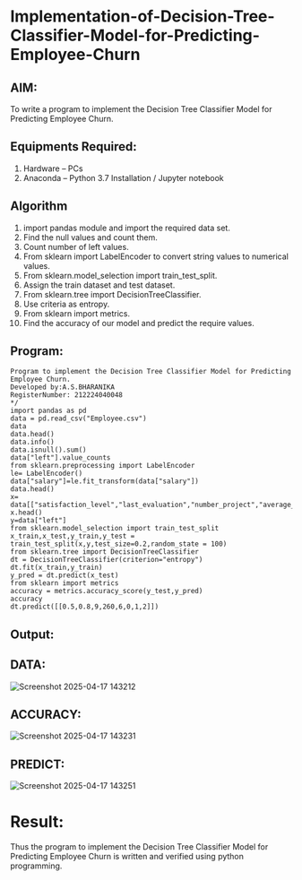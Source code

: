 # Implementation-of-Decision-Tree-Classifier-Model-for-Predicting-Employee-Churn

## AIM:
To write a program to implement the Decision Tree Classifier Model for Predicting Employee Churn.

## Equipments Required:
1. Hardware – PCs
2. Anaconda – Python 3.7 Installation / Jupyter notebook

## Algorithm
1. import pandas module and import the required data set.
2. Find the null values and count them.
3. Count number of left values.
4. From sklearn import LabelEncoder to convert string values to numerical values.
5. From sklearn.model_selection import train_test_split.
6. Assign the train dataset and test dataset.
7. From sklearn.tree import DecisionTreeClassifier.
8. Use criteria as entropy.
9. From sklearn import metrics.
10. Find the accuracy of our model and predict the require values.

## Program:

~~~
Program to implement the Decision Tree Classifier Model for Predicting Employee Churn.
Developed by:A.S.BHARANIKA
RegisterNumber: 212224040048
*/
import pandas as pd
data = pd.read_csv("Employee.csv")
data
data.head()
data.info()
data.isnull().sum()
data["left"].value_counts
from sklearn.preprocessing import LabelEncoder
le= LabelEncoder()
data["salary"]=le.fit_transform(data["salary"])
data.head()
x= data[["satisfaction_level","last_evaluation","number_project","average_montly_hours","time_spend_company","Work_accident","promotion_last_5years","salary"]]
x.head()
y=data["left"]
from sklearn.model_selection import train_test_split
x_train,x_test,y_train,y_test = train_test_split(x,y,test_size=0.2,random_state = 100)
from sklearn.tree import DecisionTreeClassifier
dt = DecisionTreeClassifier(criterion="entropy")
dt.fit(x_train,y_train)
y_pred = dt.predict(x_test)
from sklearn import metrics
accuracy = metrics.accuracy_score(y_test,y_pred)
accuracy
dt.predict([[0.5,0.8,9,260,6,0,1,2]])
~~~

## Output:

## DATA:
![Screenshot 2025-04-17 143212](https://github.com/user-attachments/assets/18db0917-5560-45f6-8e7a-94bb8d56d913)

## ACCURACY:
![Screenshot 2025-04-17 143231](https://github.com/user-attachments/assets/5abf8b57-72bd-4625-8c7b-38d6d8ab1d1d)

## PREDICT:
![Screenshot 2025-04-17 143251](https://github.com/user-attachments/assets/af5a1757-95a1-4686-965d-5a72d49ff968)


# Result:
Thus the program to implement the  Decision Tree Classifier Model for Predicting Employee Churn is written and verified using python programming.
